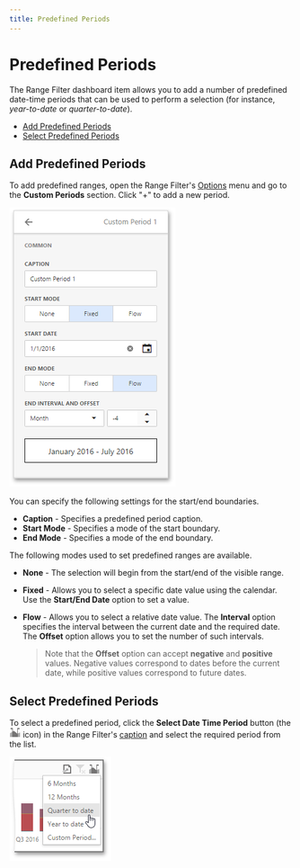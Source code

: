 ```yaml
---
title: Predefined Periods
---
```

# Predefined Periods
The Range Filter dashboard item allows you to add a number of predefined date-time periods that can be used to perform a selection (for instance, _year-to-date_ or _quarter-to-date_).
* [Add Predefined Periods](#add)
* [Select Predefined Periods](#select)

## <a name="add"/>Add Predefined Periods
To add predefined ranges, open the Range Filter's [Options](../../../../../dashboard-for-web/articles/web-dashboard-designer-mode/ui-elements/dashboard-item-menu.md) menu and go to the **Custom Periods** section. Click "+" to add a new period.

![wdd-range-filter-custom-intervals](../../../../images/Img125362.png)

You can specify the following settings for the start/end boundaries.
* **Caption** - Specifies a predefined period caption.
* **Start Mode** - Specifies a mode of the start boundary.
* **End Mode** - Specifies a mode of the end boundary.

The following modes used to set predefined ranges are available.
* **None** - The selection will begin from the start/end of the visible range.
* **Fixed** - Allows you to select a specific date value using the calendar. Use the **Start/End Date** option to set a value.
* **Flow** - Allows you to select a relative date value. The **Interval** option specifies the interval between the current date and the required date. The **Offset** option allows you to set the number of such intervals.
	
	> Note that the **Offset** option can accept **negative** and **positive** values. Negative values correspond to dates before the current date, while positive values correspond to future dates.

## <a name="select"/>Select Predefined Periods
To select a predefined period, click the **Select Date Time Period** button (the ![wdd-range-filter-custom-period-icon](../../../../images/Img125360.png) icon) in the Range Filter's [caption](../../../../../dashboard-for-web/articles/web-dashboard-designer-mode/dashboard-layout/dashboard-item-caption.md) and select the required period from the list.

![wdd-range-filter-select-custom-period](../../../../images/Img125361.png)